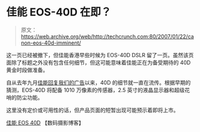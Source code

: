 # 佳能 EOS-40D 在即？

> 原文：<https://web.archive.org/web/http://techcrunch.com:80/2007/01/22/canon-eos-40d-imminent/>

这一页已经被撤下，但佳能香港早些时候为 EOS-40D DSLR 留了一页。虽然该页面除了标题之外没有包含任何细节，但这可能意味着佳能正在为备受期待的 40D 黄金时段做准备。

自从去年九月[佳能回复我们的广告](https://web.archive.org/web/20210123011517/http://crunchgear.com/2006/09/05/canon-eos-40d-info-leaked/)以来，40D 的细节就一直在流传。根据早期的猜测，EOS-40D 将配备 1010 万像素的传感器，2.5 英寸的液晶显示器和超级花哨的防尘功能。

这里没有定价或可用性的话，但产品页面的短暂出现可能预示着即将上市。

[佳能 EOS 40D](https://web.archive.org/web/20210123011517/http://www.livingroom.org.au/photolog/reviews/canon/canon_eos_40d.php) 【数码摄影博客】